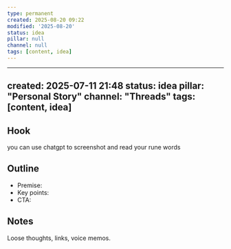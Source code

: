 ```yaml
---
type: permanent
created: 2025-08-20 09:22
modified: '2025-08-20'
status: idea
pillar: null
channel: null
tags: [content, idea]
---
```

---
created: 2025-07-11 21:48
status: idea
pillar: "Personal Story"
channel: "Threads"
tags: [content, idea]
---

## Hook  
you can use chatgpt to screenshot and read your rune words

## Outline  
- Premise:  
- Key points:  
- CTA:  

## Notes  
Loose thoughts, links, voice memos.
